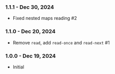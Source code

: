 ### 1.1.1 - Dec 30, 2024

- Fixed nested maps reading #2

### 1.1.0 - Dec 20, 2024

- Remove `read`, add `read-once` and `read-next` #1

### 1.0.0 - Dec 19, 2024

- Initial